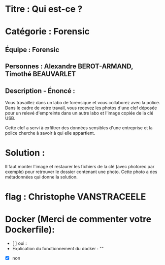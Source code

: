 # Titre : Qui est-ce ?

# Catégorie : Forensic

## Équipe : Forensic

## Personnes : Alexandre BEROT-ARMAND, Timothé BEAUVARLET

## Description - Énoncé :

Vous travaillez dans un labo de forensique et vous collaborez avec la police. Dans le cadre de votre travail, vous recevez les photos d'une clef déposée pour un relevé d'empreinte dans un autre labo et l'image copiée de la clé USB.

Cette clef a servi à exfiltrer des données sensibles d'une entreprise et la police cherche à savoir à qui elle appartient.

# Solution :

Il faut monter l'image et restaurer les fichiers de la clé (avec photorec par exemple) pour retrouver le dossier contenant une photo. Cette photo a des métadonnées qui donne la solution.

# flag : Christophe VANSTRACEELE

# Docker (Merci de commenter votre Dockerfile):

-  \[ \] oui : 
  - Explication du fonctionnement du docker : ""

- [x] non